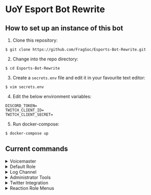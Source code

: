 # UoY Esport Bot Rewrite

## How to set up an instance of this bot

1. Clone this repository:
```console
$ git clone https://github.com/FragSoc/Esports-Bot-Rewrite.git
```

2. Change into the repo directory:
```console
$ cd Esports-Bot-Rewrite
```

3. Create a `secrets.env` file and edit it in your favourite text editor:
```console
$ vim secrets.env
```

4. Edit the below environment variables:
```console
DISCORD_TOKEN=
TWITCH_CLIENT_ID=
TWITCH_CLIENT_SECRET=
```

5. Run docker-compose:
```console
$ docker-compose up
```

## Current commands
<details>
<summary>Voicemaster</summary>

### Voicemaster

##### !setvmmaster {channel_id}
Make the given ID a Voicemaster master

##### !getvmmasters
Get all the Voicemaster masters in the server

##### !removevmmaster {channel_id}
Remove the given ID as a Voicemaster master

##### !removeallmasters
Remove all Voicemaster masters from the server

##### !killallslaves
Kill all the Voicemaster slave channels in the server

##### !lockvm
Locks the Voicemaster slave you're currently in to the number of current members

##### !unlockvm
Unlocks the Voicemaster slave you're currently in
</details>

<details>
<summary>Default Role</summary>

### Default role

##### !setdefaultrole {@role or role_id}
Set the default role to the @'ed role or given role ID

##### !getdefaultrole
Gets the current default role value

##### !removedefaultrole
Removes the current default role
</details>

<details>
<summary>Log Channel</summary>

### Log Channel

##### !setlogchannel {#channel or channel_id}
Set the log channel to the #'ed channel or given role ID

##### !getlogchannel
Gets the current log channel value

##### !removelogchannel
Removes the current log channel value
</details>

<details>
<summary>Administrator Tools</summary>

### Administrator Tools

##### !clear
Clear the specified number of messages from the current text channel

##### !members
List the current number of members in the server
</details>

<details>
<summary>Twitter Integration</summary>

### Twitter Integration

##### !addtwitter {twitter_handle} {#channel or channel_id}
Add a Twitter handle to notify in the specified channel when they tweet or quote retweet

##### !removetwitter {twitter_handle}
Remove the given Twitter handle from notifications

##### !changetwitterchannel {twitter_handle} {#channel or channel_id}
Change the notify channel for the given Twitter handle

##### !getalltwitters
List all the current Twitter handles configured in the server
</details>

<details>
<summary>Reaction Role Menus</summary>

### Reaction Role Menus
Esportsbot now includes a slightly stripped down version of the reaction menus implementation provided by [BASED](https://github.com/Trimatix/BASED).

Making new types of reaction menus is easy - simply extend `trimatix.reactionMenus.reactionMenu.ReactionMenu`.

To register a menu instance for interaction, use `trimatix.botState.client.reactionMenus.add(yourMenuInstance)`. For an example of this, see `trimatix.MenusCog.admin_cmd_make_role_menu`.

All saveable reaction menus are automatically added and removed from Esportsbot's PostgreSQL database, and will be loaded in again on bot startup. To register your `ReactionMenu` subclass as saveable, use the `reactionMenu.saveableMenu` class decorator. Saveable menus **MUST** provide complete `toDict` and `fromDict` implementations. For examples of this, see `trimatix.reactionMenus.reactionRoleMenu`.

`ReactionMenu`s store each option in the menu as an instance of a `reactionMenu.ReactionMenuOption` subclass - each `ReactionMenuOption` has its own individual behaviour for when reactions are added and removed. This already provides a huge amount of flexibility, but you can achieve even more with a custom `ReactionMenuOption` subclass. To make your `ReactionMenuOption` saveable, provide complete `toDict` and `fromDict` implementations. For an example of this, see `trimatix.reactionMenus.reactionRoleMenu.ReactionRoleMenuOption`.

##### !make-role-menu
```
!make-role-menu {title}
{option1 emoji} {@option1 role}
...    ...
```
Create a reaction role menu.

Each option must be on its own new line, as an emoji, followed by a space, followed by a mention of the role to grant.

The `title` is displayed at the top of the meny and is optional, to exclude your title simply give a new line.

##### !add-role-menu-option {menu-id} {emoji} {@role mention}
Add a role to a role menu.

To get the ID of a reaction menu, enable discord's developer mode, right click on the menu, and click Copy ID.

Your emoji must not be in the menu already, adding the same role more than once is allowed.

Give your role to grant/remove as a mention.

##### !del-role-menu-option {menu-id} {emoji}
Remove a role from a role menu.

To get the ID of a reaction menu, enable discord's developer mode, right click on the menu, and click Copy ID.

Your emoji must be an option in the menu.

##### !del-menu {id}
Remove the specified reaction menu. You can also just delete the message, if you have permissions.

To get the ID of a reaction menu, enable discord's developer mode, right click on the menu, and click Copy ID.
</details>
